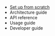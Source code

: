 - [Set up from scratch](./setup.md)
- Architecture guide
- API reference
- Usage guide
- Developer guide